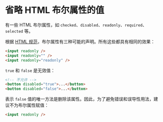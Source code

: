 # 省略 HTML 布尔属性的值

有一些 HTML 布尔属性，如 `checked`、`disabled`、`readonly`、`required`、`selected` 等。

根据 [HTML 规范](https://html.spec.whatwg.org/#boolean-attribute)，布尔属性有三种可能的声明。所有这些都具有相同的效果：

```html
<input readonly />
<input readonly="" />
<input readonly="readonly" />
```

`true` 和 `false` 是无效值：

```html
<!-- 不允许 -->
<button disabled="true">...</button>
<button disabled="false">...</button>
```

表示 `false` 值的唯一方法是删除该属性。因此，为了避免错误和误导性用法，建议不为布尔属性赋值：

```html
<input readonly />
```
